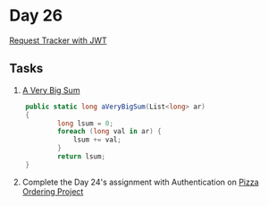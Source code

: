 # Day 26
[Request Tracker with JWT](https://github.com/aslamcodes/Intern100/tree/main/day%2025%20Regions%2C%20Auth%2C%20DTOs%2C%20Error%20Models%2C%20API%20documentations/RequestTracker)

## Tasks
1) [A Very Big Sum](https://www.hackerrank.com/challenges/a-very-big-sum/problem)
```csharp
    public static long aVeryBigSum(List<long> ar)
    {
            long lsum = 0;
            foreach (long val in ar) {
                lsum += val;
            }
            return lsum;
    }
```

2) Complete the Day 24's assignment with Authentication on  [Pizza Ordering Project](https://github.com/aslamcodes/Intern100/tree/main/day%2025%20Regions%2C%20Auth%2C%20DTOs%2C%20Error%20Models%2C%20API%20documentations/Pizza.NETSLN)


